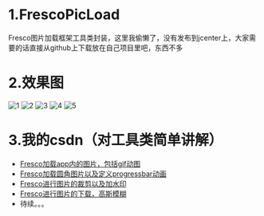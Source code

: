 # 1.FrescoPicLoad
Fresco图片加载框架工具类封装，这里我偷懒了，没有发布到jcenter上，大家需要的话直接从github上下载放在自己项目里吧，东西不多

# 2.效果图
![1](https://github.com/1181631922/FrescoPicLoad/blob/master/ScreenShots/fresco1.gif)
![2](https://github.com/1181631922/FrescoPicLoad/blob/master/ScreenShots/fresco2.gif)
![3](https://github.com/1181631922/FrescoPicLoad/blob/master/ScreenShots/fresco3.gif)
![4](https://github.com/1181631922/FrescoPicLoad/blob/master/ScreenShots/fresco4.gif)
![5](https://github.com/1181631922/FrescoPicLoad/blob/master/ScreenShots/fresco5.gif)<p>

# 3.我的csdn（对工具类简单讲解）
* [Fresco加载app内的图片，包括gif动图](http://blog.csdn.net/qq_23195583/article/details/52062927)
* [Fresco加载圆角图片以及定义progressbar动画](http://blog.csdn.net/qq_23195583/article/details/53582457)
* [Fresco进行图片的裁剪以及加水印](http://blog.csdn.net/qq_23195583/article/details/53582706)
* [Fresco进行图片的下载，高斯模糊](http://blog.csdn.net/qq_23195583/article/details/53582930)
* 待续。。。